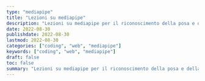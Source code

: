 ```yaml
---
type: "mediapipe"
title: "Lezioni su mediapipe"
description: "Lezioni su mediapipe per il riconoscimento della posa e della mano"
date: 2022-08-30
publishdate: 2022-08-30
lastmod: 2022-08-30
categories: ["coding", "web", "mediapipe"]
keywords: ["coding", "web", "mediapipe"]
draft: false
toc: false
summary: "Lezioni su mediapipe per il riconoscimento della posa e della mano"
---
```

